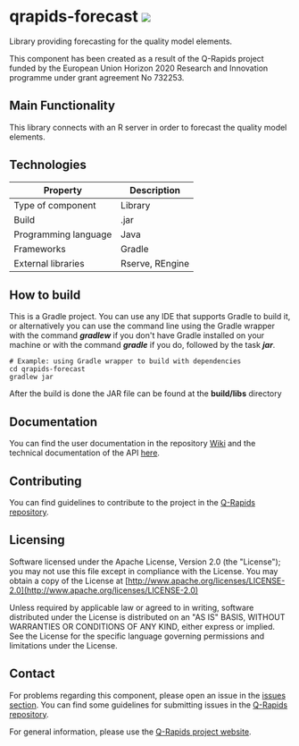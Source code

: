 # qrapids-forecast ![](https://img.shields.io/badge/License-Apache2.0-blue.svg)
Library providing forecasting for the quality model elements.

This component has been created as a result of the Q-Rapids project funded by the European Union Horizon 2020 Research and Innovation programme under grant agreement No 732253.

## Main Functionality
This library connects with an R server in order to forecast the quality model elements.

## Technologies
|Property|Description|
| -------------------- | ----------------|
| Type of component    | Library         |
| Build                | .jar            |
| Programming language | Java            |
| Frameworks           | Gradle          |
| External libraries   | Rserve, REngine |

## How to build
This is a Gradle project. You can use any IDE that supports Gradle to build it, or alternatively you can use the command line using the Gradle wrapper with the command *__gradlew__* if you don't have Gradle installed on your machine or with the command *__gradle__* if you do, followed by the task *__jar__*.

```
# Example: using Gradle wrapper to build with dependencies
cd qrapids-forecast
gradlew jar
```
After the build is done the JAR file can be found at the __build/libs__ directory

## Documentation
You can find the user documentation in the repository [Wiki](https://github.com/q-rapids/qrapids-forecast/wiki) and the technical documentation of the API [here](https://q-rapids.github.io/qrapids-forecast).

## Contributing
You can find guidelines to contribute to the project in the [Q-Rapids repository](https://github.com/q-rapids/q-rapids/blob/master/CONTRIBUTING.md).

## Licensing
Software licensed under the Apache License, Version 2.0 (the "License"); you may not use this file except in compliance with the License. You may obtain a copy of the License at [http://www.apache.org/licenses/LICENSE-2.0](http://www.apache.org/licenses/LICENSE-2.0)
 
Unless required by applicable law or agreed to in writing, software distributed under the License is distributed on an "AS IS" BASIS,
WITHOUT WARRANTIES OR CONDITIONS OF ANY KIND, either express or implied. See the License for the specific language governing permissions and limitations under the License.

## Contact
For problems regarding this component, please open an issue in the [issues section](https://github.com/q-rapids/qrapids-forecast/issues). You can find some guidelines for submitting issues in the [Q-Rapids repository](https://github.com/q-rapids/q-rapids/blob/master/CONTRIBUTING.md).

For general information, please use the [Q-Rapids project website](http://www.q-rapids.eu/contact).
